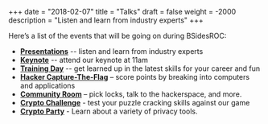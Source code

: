 +++
date = "2018-02-07"
title = "Talks"
draft = false
weight = -2000
description =  "Listen and learn from industry experts"
+++

Here’s a list of the events that will be going on during BSidesROC:

- **[Presentations](/events/talks)** -- listen and learn from industry experts
- **[Keynote](/events/keynote)** -- attend our keynote at 11am
- **[Training Day](/tickets/training-day)** -- get learned up in the latest skills for your career and fun
- **[Hacker Capture-The-Flag](/events/ctf)** – score points by breaking into computers and applications
- **[Community Room](/events/community-room)** – pick locks, talk to the hackerspace, and more. 
- **[Crypto Challenge](/events/crypto-challenge/)** - test your puzzle cracking skills against our game
- **[Crypto Party](/events/crypto-party/)** - Learn about a variety of privacy tools. 
